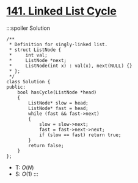 # [141\. Linked List Cycle](https://leetcode.com/problems/linked-list-cycle/)

:::spoiler Solution
```cpp=
/**
 * Definition for singly-linked list.
 * struct ListNode {
 *     int val;
 *     ListNode *next;
 *     ListNode(int x) : val(x), next(NULL) {}
 * };
 */
class Solution {
public:
    bool hasCycle(ListNode *head)
    {
        ListNode* slow = head;
        ListNode* fast = head;
        while (fast && fast->next)
        {
            slow = slow->next;
            fast = fast->next->next;
            if (slow == fast) return true;
        }
        return false;
    }
};
```
- T: $O(N)$
- S: $O(1)$
:::
